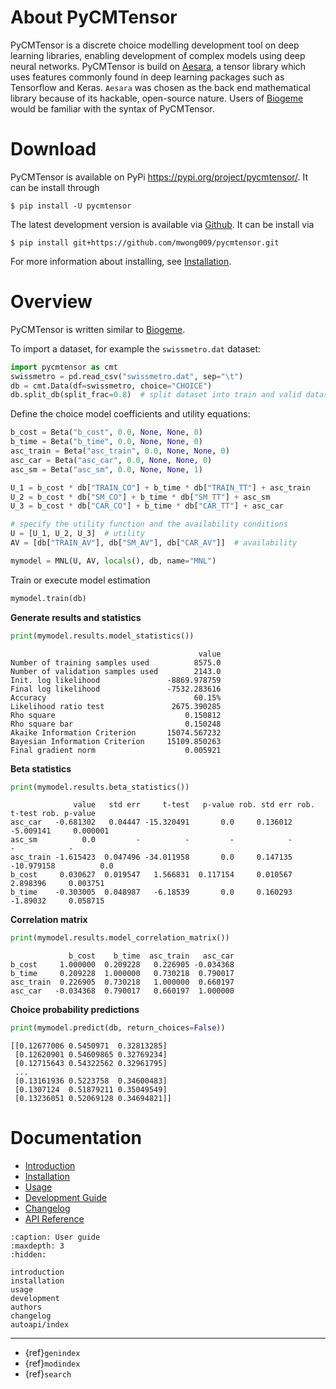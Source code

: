 # About PyCMTensor

PyCMTensor is a discrete choice modelling development tool on deep learning libraries, enabling development of complex models using deep neural networks.
PyCMTensor is build on [Aesara](https://github.com/aesara-devs/aesara), a tensor library which uses features commonly found in deep learning packages such as Tensorflow and Keras.
``Aesara`` was chosen as the back end mathematical library because of its hackable, open-source nature.
Users of [Biogeme](https://biogeme.epfl.ch) would be familiar with the syntax of PyCMTensor.

# Download

PyCMTensor is available on PyPi https://pypi.org/project/pycmtensor/. It can be install through

```console
$ pip install -U pycmtensor
```

The latest development version is available via [Github](https://github.com/mwon009/pycmtensor). It can be install via 

```console
$ pip install git+https://github.com/mwong009/pycmtensor.git
```

For more information about installing, see [Installation](installation).

# Overview

PyCMTensor is written similar to [Biogeme](https://biogeme.epfl.ch). 

To import a dataset, for example the ``swissmetro.dat`` dataset:

```python
import pycmtensor as cmt
swissmetro = pd.read_csv("swissmetro.dat", sep="\t")
db = cmt.Data(df=swissmetro, choice="CHOICE")
db.split_db(split_frac=0.8)  # split dataset into train and valid datasets
```

Define the choice model coefficients and utility equations:

```python
b_cost = Beta("b_cost", 0.0, None, None, 0)
b_time = Beta("b_time", 0.0, None, None, 0)
asc_train = Beta("asc_train", 0.0, None, None, 0)
asc_car = Beta("asc_car", 0.0, None, None, 0)
asc_sm = Beta("asc_sm", 0.0, None, None, 1)

U_1 = b_cost * db["TRAIN_CO"] + b_time * db["TRAIN_TT"] + asc_train
U_2 = b_cost * db["SM_CO"] + b_time * db["SM_TT"] + asc_sm
U_3 = b_cost * db["CAR_CO"] + b_time * db["CAR_TT"] + asc_car

# specify the utility function and the availability conditions
U = [U_1, U_2, U_3]  # utility
AV = [db["TRAIN_AV"], db["SM_AV"], db["CAR_AV"]]  # availability

mymodel = MNL(U, AV, locals(), db, name="MNL")
```

Train or execute model estimation

```python
mymodel.train(db)
```

**Generate results and statistics**
```python
print(mymodel.results.model_statistics())
```
```
                                          value
Number of training samples used          8575.0
Number of validation samples used        2143.0
Init. log likelihood               -8869.978759
Final log likelihood               -7532.283616
Accuracy                                 60.15%
Likelihood ratio test               2675.390285
Rho square                             0.150812
Rho square bar                         0.150248
Akaike Information Criterion       15074.567232
Bayesian Information Criterion     15109.850263
Final gradient norm                    0.005921
```

**Beta statistics**
```python
print(mymodel.results.beta_statistics())
```
```
              value   std err     t-test   p-value rob. std err rob. t-test rob. p-value
asc_car   -0.681302   0.04447 -15.320491       0.0     0.136012   -5.009141     0.000001
asc_sm          0.0         -          -         -            -           -            -
asc_train -1.615423  0.047496 -34.011958       0.0     0.147135  -10.979158          0.0
b_cost     0.030627  0.019547   1.566831  0.117154     0.010567    2.898396     0.003751
b_time    -0.303005  0.048987   -6.18539       0.0     0.160293    -1.89032     0.058715
```

**Correlation matrix**
```python
print(mymodel.results.model_correlation_matrix())
```
```
             b_cost    b_time  asc_train   asc_car
b_cost     1.000000  0.209228   0.226905 -0.034368
b_time     0.209228  1.000000   0.730218  0.790017
asc_train  0.226905  0.730218   1.000000  0.660197
asc_car   -0.034368  0.790017   0.660197  1.000000
```

**Choice probability predictions**
```python
print(mymodel.predict(db, return_choices=False))
```
```
[[0.12677006 0.5450971  0.32813285]
 [0.12620901 0.54609865 0.32769234]
 [0.12715643 0.54322562 0.32961795]
 ...
 [0.13161936 0.5223758  0.34600483]
 [0.1307124  0.51879211 0.35049549]
 [0.13236051 0.52069128 0.34694821]]
 ```

# Documentation

- [Introduction](introduction)
- [Installation](installation)
- [Usage](usage)
- [Development Guide](development)
- [Changelog](changelog)
- [API Reference](autoapi/index)

```{toctree} 
:caption: User guide
:maxdepth: 3
:hidden:

introduction
installation
usage
development
authors
changelog
autoapi/index
```

---

- {ref}`genindex`
- {ref}`modindex`
- {ref}`search`
